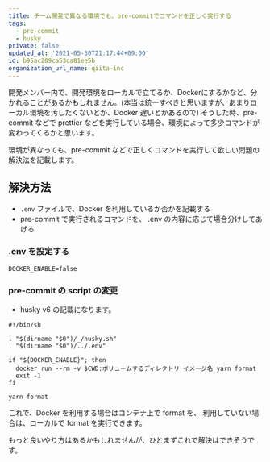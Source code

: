 ```yaml
---
title: チーム開発で異なる環境でも、pre-commitでコマンドを正しく実行する
tags:
  - pre-commit
  - husky
private: false
updated_at: '2021-05-30T21:17:44+09:00'
id: b95ac209ca53ca81ee5b
organization_url_name: qiita-inc
---
```

開発メンバー内で、開発環境をローカルで立てるか、Dockerにするかなど、分かれることがあるかもしれません。(本当は統一すべきと思いますが、あまりローカル環境を汚したくないとか、Docker 遅いとかあるので)
そうした時、pre-commit などで prettier などを実行している場合、環境によって多少コマンドが変わってくるかと思います。

環境が異なっても、pre-commit などで正しくコマンドを実行して欲しい問題の解決法を記載します。

## 解決方法

- `.env` ファイルで、Docker を利用しているか否かを記載する
- pre-commit で実行されるコマンドを、 .env の内容に応じて場合分けしてあげる

### .env を設定する

```env:.env
DOCKER_ENABLE=false
```

### pre-commit の script の変更

- husky v6 の記載になります。

```sh:.husky/pre-commit
#!/bin/sh

. "$(dirname "$0")/_/husky.sh"
. "$(dirname "$0")/../.env"

if "${DOCKER_ENABLE}"; then
  docker run --rm -v $CWD:ボリュームするディレクトリ イメージ名 yarn format
  exit -1
fi

yarn format
```

これで、Docker を利用する場合はコンテナ上で format を、
利用していない場合は、ローカルで format を実行できます。

もっと良いやり方はあるかもしれませんが、ひとまずこれで解決はできそうです。
